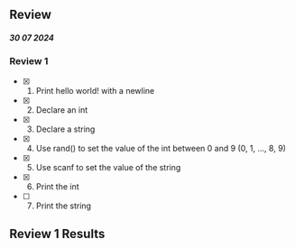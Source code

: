 ## Review

##### 30 07 2024

### Review 1

- [x] 1. Print hello world! with a newline
- [x] 2. Declare an int
- [x] 3. Declare a string
- [x] 4. Use rand() to set the value of the int between 0 and 9 (0, 1, ..., 8, 9)
- [x] 5. Use scanf to set the value of the string
- [x] 6. Print the int
- [ ] 7. Print the string

## Review 1 Results
```bash
```
